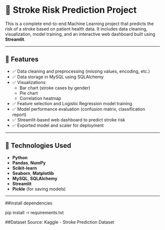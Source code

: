 # 🧠 Stroke Risk Prediction Project

This is a complete end-to-end Machine Learning project that predicts the risk of a stroke based on patient health data. It includes data cleaning, visualization, model training, and an interactive web dashboard built using **Streamlit**.

---

## 📌 Features

- ✅ Data cleaning and preprocessing (missing values, encoding, etc.)
- ✅ Data storage in MySQL using SQLAlchemy
- ✅ Visualizations:
  - Bar chart (stroke cases by gender)
  - Pie chart
  - Correlation heatmap
- ✅ Feature selection and Logistic Regression model training
- ✅ Model performance evaluation (confusion matrix, classification report)
- ✅ Streamlit-based web dashboard to predict stroke risk
- ✅ Exported model and scaler for deployment

---

## 🔧 Technologies Used

- **Python**
- **Pandas**, **NumPy**
- **Scikit-learn**
- **Seaborn**, **Matplotlib**
- **MySQL**, **SQLAlchemy**
- **Streamlit**
- **Pickle** (for saving models)

---
##install dependencies

pip install -r requirements.txt


##Dataset
Source: Kaggle - Stroke Prediction Dataset
